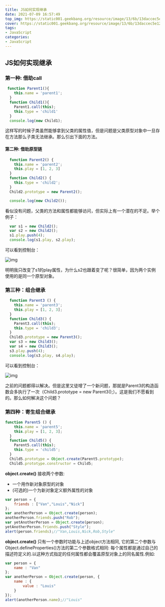 ```yaml
---
title: JS如何实现继承
date: 2021-07-09 16:57:49
top_img: https://static001.geekbang.org/resource/image/13/6b/13daccec5e12c89ea63e8c51dd20cb6b.jpg
cover: https://static001.geekbang.org/resource/image/13/6b/13daccec5e12c89ea63e8c51dd20cb6b.jpg
tags:
- JavaScript
categories:
- JavaScript
---
```



## JS如何实现继承

### 第一种: 借助call

```js
 function Parent1(){
    this.name = 'parent1';
  }
  function Child1(){
    Parent1.call(this);
    this.type = 'child1'
  }
  console.log(new Child1);
```

这样写的时候子类虽然能够拿到父类的属性值，但是问题是父类原型对象中一旦存在方法那么子类无法继承。那么引出下面的方法。

#### 第二种: 借助原型链

```js
  function Parent2() {
    this.name = 'parent2';
    this.play = [1, 2, 3]
  }
  function Child2() {
    this.type = 'child2';
  }
  Child2.prototype = new Parent2();

  console.log(new Child2());
```

看似没有问题，父类的方法和属性都能够访问，但实际上有一个潜在的不足。举个例子：

```js
  var s1 = new Child2();
  var s2 = new Child2();
  s1.play.push(4);
  console.log(s1.play, s2.play);
```

可以看到控制台：

![img](https://user-gold-cdn.xitu.io/2019/10/20/16de955fbdbd9d9c?imageView2/0/w/1280/h/960/format/webp/ignore-error/1)

明明我只改变了s1的play属性，为什么s2也跟着变了呢？很简单，因为两个实例使用的是同一个原型对象。

### 第三种：组合继承

```js
  function Parent3 () {
    this.name = 'parent3';
    this.play = [1, 2, 3];
  }
  function Child3() {
    Parent3.call(this);
    this.type = 'child3';
  }
  Child3.prototype = new Parent3();
  var s3 = new Child3();
  var s4 = new Child3();
  s3.play.push(4);
  console.log(s3.play, s4.play);
```

可以看到控制台：

![img](https://user-gold-cdn.xitu.io/2019/10/20/16de95621c0cdde1?imageView2/0/w/1280/h/960/format/webp/ignore-error/1)

之前的问题都得以解决。但是这里又徒增了一个新问题，那就是Parent3的构造函数会多执行了一次（Child3.prototype = new Parent3();）。这是我们不愿看到的。那么如何解决这个问题？

### 第四种：寄生组合继承

```js
function Parent5 () {
    this.name = 'parent5';
    this.play = [1, 2, 3];
  }
  function Child5() {
    Parent5.call(this);
    this.type = 'child5';
  }
  Child5.prototype = Object.create(Parent5.prototype);
  Child5.prototype.constructor = Child5;
```

**object.create()** 接收两个参数:

- 一个用作新对象原型的对象
- (可选的)一个为新对象定义额外属性的对象

```js
var person = {
	friends : ["Van","Louis","Nick"]
};
var anotherPerson = Object.create(person);
anotherPerson.friends.push("Rob");
var yetAnotherPerson = Object.create(person);
yetAnotherPerson.friends.push("Style");
alert(person.friends);//"Van,Louis,Nick,Rob,Style"
```

**object.create()** 只有一个参数时功能与上述object方法相同, 它的第二个参数与Object.defineProperties()方法的第二个参数格式相同: 每个属性都是通过自己的描述符定义的.以这种方式指定的任何属性都会覆盖原型对象上的同名属性.例如:

```js
var person = {
	name : "Van"
};
var anotherPerson = Object.create(person, {
	name : {
		value : "Louis"
	}
});
alert(anotherPerson.name);//"Louis"
```